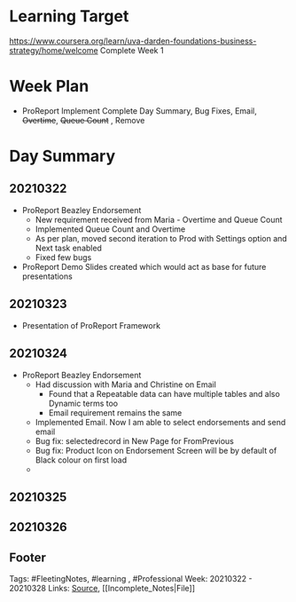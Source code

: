 # Learning Target
https://www.coursera.org/learn/uva-darden-foundations-business-strategy/home/welcome
Complete Week 1 
 
# Week Plan
- ProReport Implement Complete Day Summary, Bug Fixes, Email, ~~Overtime~~, ~~Queue Count~~ , Remove 


# Day Summary
## 20210322
- ProReport Beazley Endorsement
	- New requirement received from Maria - Overtime and Queue Count
	- Implemented Queue Count and Overtime
	- As per plan, moved second iteration to Prod with Settings option and Next task enabled
	- Fixed few bugs
- ProReport Demo Slides created which would act as base for future presentations

## 20210323
- Presentation of ProReport Framework

## 20210324
- ProReport Beazley Endorsement
	- Had discussion with Maria and Christine on Email
		- Found that a Repeatable data can have multiple tables and also Dynamic terms too
		- Email requirement remains the same
	- Implemented Email. Now I am able to select endorsements and send email
	- Bug fix: selectedrecord in New Page for FromPrevious
	- Bug fix: Product Icon on Endorsement Screen will be by default of Black colour on first load
	- 

## 20210325


## 20210326


## Footer

Tags: #FleetingNotes, #learning , #Professional
Week: 20210322 - 20210328
Links: 
[Source](template.md), [[Incomplete_Notes|File]]

<!--
Comment -   
-->
<!--stackedit_data:
eyJoaXN0b3J5IjpbLTgwOTk1NTc0MywtMTI0MTU0Njk1NSw4OD
c5ODc3NDQsLTMzODUyNzQ4OSwxODQ4MjEzMDE2LDg4NDE0MDgw
MV19
-->